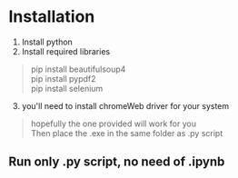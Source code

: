 # Installation
1. Install python
2. Install required libraries
> pip install beautifulsoup4\
> pip install pypdf2\
> pip install selenium
3. you'll need to install chromeWeb driver for your system
> hopefully the one provided will work for you\
> Then place the .exe in the same folder as .py script

## Run only .py script, no need of .ipynb